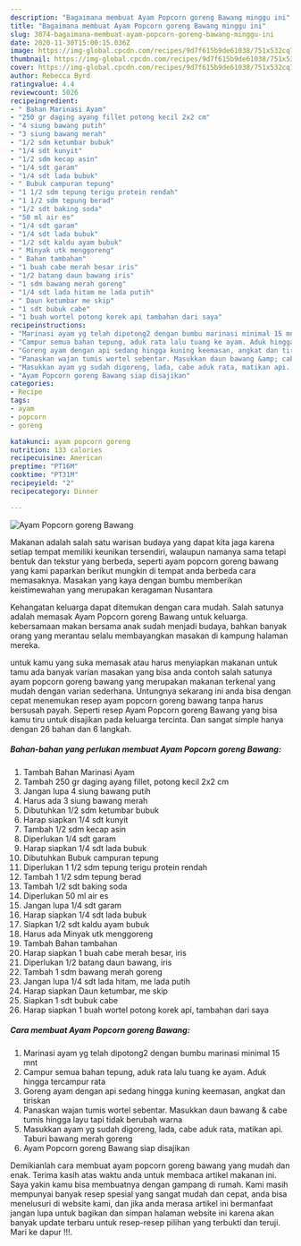 ```yaml
---
description: "Bagaimana membuat Ayam Popcorn goreng Bawang minggu ini"
title: "Bagaimana membuat Ayam Popcorn goreng Bawang minggu ini"
slug: 3074-bagaimana-membuat-ayam-popcorn-goreng-bawang-minggu-ini
date: 2020-11-30T15:00:15.036Z
image: https://img-global.cpcdn.com/recipes/9d7f615b9de61038/751x532cq70/ayam-popcorn-goreng-bawang-foto-resep-utama.jpg
thumbnail: https://img-global.cpcdn.com/recipes/9d7f615b9de61038/751x532cq70/ayam-popcorn-goreng-bawang-foto-resep-utama.jpg
cover: https://img-global.cpcdn.com/recipes/9d7f615b9de61038/751x532cq70/ayam-popcorn-goreng-bawang-foto-resep-utama.jpg
author: Rebecca Byrd
ratingvalue: 4.4
reviewcount: 5026
recipeingredient:
- " Bahan Marinasi Ayam"
- "250 gr daging ayang fillet potong kecil 2x2 cm"
- "4 siung bawang putih"
- "3 siung bawang merah"
- "1/2 sdm ketumbar bubuk"
- "1/4 sdt kunyit"
- "1/2 sdm kecap asin"
- "1/4 sdt garam"
- "1/4 sdt lada bubuk"
- " Bubuk campuran tepung"
- "1 1/2 sdm tepung terigu protein rendah"
- "1 1/2 sdm tepung berad"
- "1/2 sdt baking soda"
- "50 ml air es"
- "1/4 sdt garam"
- "1/4 sdt lada bubuk"
- "1/2 sdt kaldu ayam bubuk"
- " Minyak utk menggoreng"
- " Bahan tambahan"
- "1 buah cabe merah besar iris"
- "1/2 batang daun bawang iris"
- "1 sdm bawang merah goreng"
- "1/4 sdt lada hitam me lada putih"
- " Daun ketumbar me skip"
- "1 sdt bubuk cabe"
- "1 buah wortel potong korek api tambahan dari saya"
recipeinstructions:
- "Marinasi ayam yg telah dipotong2 dengan bumbu marinasi minimal 15 mnt"
- "Campur semua bahan tepung, aduk rata lalu tuang ke ayam. Aduk hingga tercampur rata"
- "Goreng ayam dengan api sedang hingga kuning keemasan, angkat dan tiriskan"
- "Panaskan wajan tumis wortel sebentar. Masukkan daun bawang &amp; cabe tumis hingga layu tapi tidak berubah warna"
- "Masukkan ayam yg sudah digoreng, lada, cabe aduk rata, matikan api. Taburi bawang merah goreng"
- "Ayam Popcorn goreng Bawang siap disajikan"
categories:
- Recipe
tags:
- ayam
- popcorn
- goreng

katakunci: ayam popcorn goreng 
nutrition: 133 calories
recipecuisine: American
preptime: "PT16M"
cooktime: "PT31M"
recipeyield: "2"
recipecategory: Dinner

---
```



![Ayam Popcorn goreng Bawang](https://img-global.cpcdn.com/recipes/9d7f615b9de61038/751x532cq70/ayam-popcorn-goreng-bawang-foto-resep-utama.jpg)

Makanan adalah salah satu warisan budaya yang dapat kita jaga karena setiap tempat memiliki keunikan tersendiri, walaupun namanya sama tetapi bentuk dan tekstur yang berbeda, seperti ayam popcorn goreng bawang yang kami paparkan berikut mungkin di tempat anda berbeda cara memasaknya. Masakan yang kaya dengan bumbu memberikan keistimewahan yang merupakan keragaman Nusantara



Kehangatan keluarga dapat ditemukan dengan cara mudah. Salah satunya adalah memasak Ayam Popcorn goreng Bawang untuk keluarga. kebersamaan makan bersama anak sudah menjadi budaya, bahkan banyak orang yang merantau selalu membayangkan masakan di kampung halaman mereka.

untuk kamu yang suka memasak atau harus menyiapkan makanan untuk tamu ada banyak varian masakan yang bisa anda contoh salah satunya ayam popcorn goreng bawang yang merupakan makanan terkenal yang mudah dengan varian sederhana. Untungnya sekarang ini anda bisa dengan cepat menemukan resep ayam popcorn goreng bawang tanpa harus bersusah payah.
Seperti resep Ayam Popcorn goreng Bawang yang bisa kamu tiru untuk disajikan pada keluarga tercinta. Dan sangat simple hanya dengan 26 bahan dan 6 langkah.


<!--inarticleads1-->

##### Bahan-bahan yang perlukan membuat Ayam Popcorn goreng Bawang:

1. Tambah  Bahan Marinasi Ayam
1. Tambah 250 gr daging ayang fillet, potong kecil 2x2 cm
1. Jangan lupa 4 siung bawang putih
1. Harus ada 3 siung bawang merah
1. Dibutuhkan 1/2 sdm ketumbar bubuk
1. Harap siapkan 1/4 sdt kunyit
1. Tambah 1/2 sdm kecap asin
1. Diperlukan 1/4 sdt garam
1. Harap siapkan 1/4 sdt lada bubuk
1. Dibutuhkan  Bubuk campuran tepung
1. Diperlukan 1 1/2 sdm tepung terigu protein rendah
1. Tambah 1 1/2 sdm tepung berad
1. Tambah 1/2 sdt baking soda
1. Diperlukan 50 ml air es
1. Jangan lupa 1/4 sdt garam
1. Harap siapkan 1/4 sdt lada bubuk
1. Siapkan 1/2 sdt kaldu ayam bubuk
1. Harus ada  Minyak utk menggoreng
1. Tambah  Bahan tambahan
1. Harap siapkan 1 buah cabe merah besar, iris
1. Diperlukan 1/2 batang daun bawang, iris
1. Tambah 1 sdm bawang merah goreng
1. Jangan lupa 1/4 sdt lada hitam, me lada putih
1. Harap siapkan  Daun ketumbar, me skip
1. Siapkan 1 sdt bubuk cabe
1. Harap siapkan 1 buah wortel potong korek api, tambahan dari saya




<!--inarticleads2-->

##### Cara membuat  Ayam Popcorn goreng Bawang:

1. Marinasi ayam yg telah dipotong2 dengan bumbu marinasi minimal 15 mnt
1. Campur semua bahan tepung, aduk rata lalu tuang ke ayam. Aduk hingga tercampur rata
1. Goreng ayam dengan api sedang hingga kuning keemasan, angkat dan tiriskan
1. Panaskan wajan tumis wortel sebentar. Masukkan daun bawang &amp; cabe tumis hingga layu tapi tidak berubah warna
1. Masukkan ayam yg sudah digoreng, lada, cabe aduk rata, matikan api. Taburi bawang merah goreng
1. Ayam Popcorn goreng Bawang siap disajikan




Demikianlah cara membuat ayam popcorn goreng bawang yang mudah dan enak. Terima kasih atas waktu anda untuk membaca artikel makanan ini. Saya yakin kamu bisa membuatnya dengan gampang di rumah. Kami masih mempunyai banyak resep spesial yang sangat mudah dan cepat, anda bisa menelusuri di website kami, dan jika anda merasa artikel ini bermanfaat jangan lupa untuk bagikan dan simpan halaman website ini karena akan banyak update terbaru untuk resep-resep pilihan yang terbukti dan teruji. Mari ke dapur !!!. 
